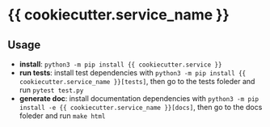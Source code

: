 # {{ cookiecutter.service_name }}

## Usage
- **install**: `python3 -m pip install {{ cookiecutter.service }}`
- **run tests**: install test dependencies with `python3 -m pip install {{ cookiecutter.service_name }}[tests]`, then go to the tests foleder and run `pytest test.py`
- **generate doc**: install documentation dependencies with `python3 -m pip install -e {{ cookiecutter.service_name }}[docs]`, then go to the docs foleder and run `make html`